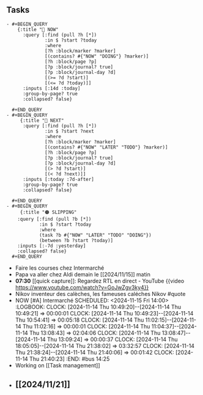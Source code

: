 ## Tasks
	- #+BEGIN_QUERY
	    {:title "🔨 NOW"
	      :query [:find (pull ?h [*])
	              :in $ ?start ?today
	              :where
	              [?h :block/marker ?marker]
	              [(contains? #{"NOW" "DOING"} ?marker)]
	              [?h :block/page ?p]
	              [?p :block/journal? true]
	              [?p :block/journal-day ?d]
	              [(>= ?d ?start)]
	              [(<= ?d ?today)]]
	      :inputs [:14d :today]
	      :group-by-page? true
	      :collapsed? false}
	  
	  #+END_QUERY
	- #+BEGIN_QUERY
	     {:title "📅 NEXT"
	      :query [:find (pull ?h [*])
	              :in $ ?start ?next
	              :where
	              [?h :block/marker ?marker]
	              [(contains? #{"NOW" "LATER" "TODO"} ?marker)]
	              [?h :block/page ?p]
	              [?p :block/journal? true]
	              [?p :block/journal-day ?d]
	              [(> ?d ?start)]
	              [(< ?d ?next)]]
	      :inputs [:today :7d-after]
	      :group-by-page? true
	      :collapsed? false}
	  
	  #+END_QUERY
	- #+BEGIN_QUERY
	     {:title "🟠 SLIPPING"
	    :query [:find (pull ?b [*])
	            :in $ ?start ?today
	            :where
	            (task ?b #{"NOW" "LATER" "TODO" "DOING"})
	            (between ?b ?start ?today)]
	    :inputs [:-7d :yesterday]
	    :collapsed? false}
	  #+END_QUERY
- Faire les courses chez Intermarché
- Papa va aller chez Aldi demain le [[2024/11/15]] matin
- **07:30** [[quick capture]]:  Regardez RTL en direct - YouTube {{video https://www.youtube.com/watch?v=GoJwZgv3ky4}}
- Nikov inventeur des calèches, les fameuses caléches Nikov #quote
- NOW [#A] Intermarché 
  SCHEDULED: <2024-11-15 Fri 14:00>
  :LOGBOOK:
  CLOCK: [2024-11-14 Thu 10:49:20]--[2024-11-14 Thu 10:49:21] =>  00:00:01
  CLOCK: [2024-11-14 Thu 10:49:23]--[2024-11-14 Thu 10:54:41] =>  00:05:18
  CLOCK: [2024-11-14 Thu 11:02:15]--[2024-11-14 Thu 11:02:16] =>  00:00:01
  CLOCK: [2024-11-14 Thu 11:04:37]--[2024-11-14 Thu 13:08:43] =>  02:04:06
  CLOCK: [2024-11-14 Thu 13:08:47]--[2024-11-14 Thu 13:09:24] =>  00:00:37
  CLOCK: [2024-11-14 Thu 18:05:05]--[2024-11-14 Thu 21:38:02] =>  03:32:57
  CLOCK: [2024-11-14 Thu 21:38:24]--[2024-11-14 Thu 21:40:06] =>  00:01:42
  CLOCK: [2024-11-14 Thu 21:40:23]
  :END:
  #bus 14:25
- Working on [[Task management]]
- [[2024/11/21]]
	-